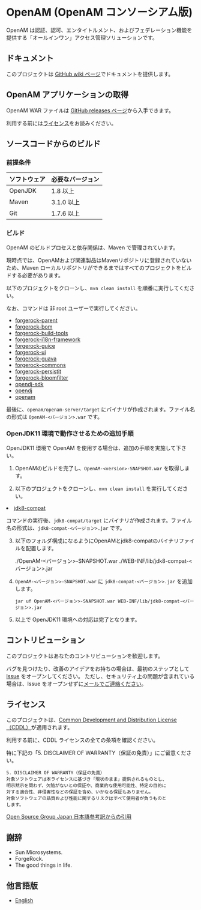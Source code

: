# OpenAM (OpenAM コンソーシアム版)

OpenAM は認証、認可、エンタイトルメント、およびフェデレーション機能を提供する「オールインワン」アクセス管理ソリューションです。

## ドキュメント

このプロジェクトは [GitHub wiki ページ][github_wiki]でドキュメントを提供します。

## OpenAM アプリケーションの取得

OpenAM WAR ファイルは [GitHub releases ページ][github_releases]から入手できます。

利用する前には[ライセンス](#ライセンス)をお読みください。

## ソースコードからのビルド

### 前提条件

ソフトウェア           | 必要なバージョン
---------------------- | ----------------
OpenJDK                | 1.8 以上
Maven                  | 3.1.0 以上
Git                    | 1.7.6 以上

### ビルド

OpenAM のビルドプロセスと依存関係は、Maven で管理されています。

現時点では、OpenAMおよび関連製品はMavenリポジトリに登録されていないため、Maven ローカルリポジトリができるまではすべてのプロジェクトをビルドする必要があります。

以下のプロジェクトをクローンし、`mvn clean install` を順番に実行してください。

なお、コマンドは 非 root ユーザーで実行してください。

* [forgerock-parent](https://github.com/openam-jp/forgerock-parent)
* [forgerock-bom](https://github.com/openam-jp/forgerock-bom)
* [forgerock-build-tools](https://github.com/openam-jp/forgerock-build-tools)
* [forgerock-i18n-framework](https://github.com/openam-jp/forgerock-i18n-framework)
* [forgerock-guice](https://github.com/openam-jp/forgerock-guice)
* [forgerock-ui](https://github.com/openam-jp/forgerock-ui)
* [forgerock-guava](https://github.com/openam-jp/forgerock-guava)
* [forgerock-commons](https://github.com/openam-jp/forgerock-commons)
* [forgerock-persistit](https://github.com/openam-jp/forgerock-persistit)
* [forgerock-bloomfilter](https://github.com/openam-jp/forgerock-bloomfilter)
* [opendj-sdk](https://github.com/openam-jp/opendj-sdk)
* [opendj](https://github.com/openam-jp/opendj)
* [openam](https://github.com/openam-jp/openam)

最後に、`openam/openam-server/target` にバイナリが作成されます。ファイル名の形式は `OpenAM-<バージョン>.war` です。


### OpenJDK11 環境で動作させるための追加手順

OpenJDK11 環境で OpenAM を使用する場合は、追加の手順を実施して下さい。

1. OpenAMのビルドを完了し、`OpenAM-<version>-SNAPSHOT.war` を取得します。

2. 以下のプロジェクトをクローンし、`mvn clean install` を実行してください。 

<li><a href="https://github.com/openam-jp/jdk8-compat">jdk8-compat</a></li>

   コマンドの実行後、`jdk8-compat/target` にバイナリが作成されます。ファイル名の形式は、`jdk8-compat-<バージョン>.jar` です。

3. 以下のフォルダ構成になるようにOpenAMとjdk8-compatのバイナリファイルを配置します。

      ./OpenAM-<バージョン>-SNAPSHOT.war
      ./WEB-INF/lib/jdk8-compat-<バージョン>.jar

4. `OpenAM-<バージョン>-SNAPSHOT.war` に `jdk8-compat-<バージョン>.jar` を追加します。

       jar uf OpenAM-<バージョン>-SNAPSHOT.war WEB-INF/lib/jdk8-compat-<バージョン>.jar

5. 以上で OpenJDK11 環境への対応は完了となります。


## コントリビューション

このプロジェクトはあなたのコントリビューションを歓迎します。

バグを見つけたり、改善のアイデアをお持ちの場合は、最初のステップとして [Issue][github_issues] をオープンしてください。
ただし、セキュリティ上の問題が含まれている場合は、Issue をオープンせずに[メールでご連絡ください][mail_openam_dev]。

## ライセンス

このプロジェクトは、[Common Development and Distribution License（CDDL）](LICENSE.md)が適用されます。

利用する前に、CDDL ライセンスの全ての条項を確認ください。

特に下記の「5. DISCLAIMER OF WARRANTY（保証の免責）」にご留意ください。

```
5. DISCLAIMER OF WARRANTY（保証の免責）
対象ソフトウェアは本ライセンスに基づき「現状のまま」提供されるものとし、
明示黙示を問わず、欠陥がないとの保証や、商業的な使用可能性、特定の目的に
対する適合性、非侵害性などの保証を含め、いかなる保証もありません。
対象ソフトウェアの品質および性能に関するリスクはすべて使用者が負うものと
します。
```

[Open Source Group Japan 日本語参考訳からの引用](https://osdn.net/projects/opensource/wiki/licenses%2FCommon_Development_and_Distribution_License)

## 謝辞

* Sun Microsystems.
* ForgeRock.
* The good things in life.

## 他言語版

* [English](README.md)

[mail_openam_dev]: mailto:openam-dev@OpenAM.jp
[github_issues]: https://github.com/openam-jp/openam/issues
[github_wiki]: https://github.com/openam-jp/openam/wiki
[github_releases]: https://github.com/openam-jp/openam/releases

